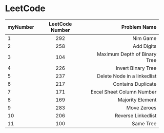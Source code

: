 # LeetCode

| myNumber | LeetCode Number | Problem Name |
| -----|:----:| ----:|
| 1    | 292    | Nim Game    |
| 2    | 258    |  Add Digits   |
| 3    | 104    |   Maximum Depth of Binary Tree  |
| 4    | 226    |   Invert Binary Tree  |
| 5    | 237    |   Delete Node in a linkedlist  |
| 6    | 217    |   Contains Duplicate  |
| 7    | 171    |   Excel Sheet Column Number  |
| 8    | 169    |   Majority Element  |
| 9    | 283    |   Move Zeroes   |
| 10    | 206    |   Reverse Linkedlist  |
| 11    | 100    |   Same Tree  |
